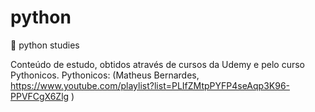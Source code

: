 # python
🐍 python studies

Conteúdo de estudo, obtidos através de cursos da Udemy e pelo curso Pythonicos.
Pythonicos: (Matheus Bernardes, https://www.youtube.com/playlist?list=PLIfZMtpPYFP4seAqp3K96-PPVFCgX6Zlg )
